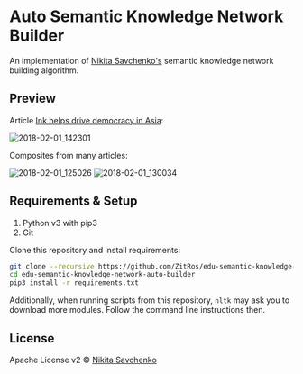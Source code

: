 # Auto Semantic Knowledge Network Builder

An implementation of [Nikita Savchenko's](https://nikita.tk) semantic knowledge network building 
algorithm.

Preview
-------

Article [Ink helps drive democracy in Asia](http://news.bbc.co.uk/2/hi/technology/4276125.stm):

![2018-02-01_142301](https://user-images.githubusercontent.com/4989256/35678359-af18c3d2-075b-11e8-908b-49e8d9a495bc.png)

Composites from many articles:

![2018-02-01_125026](https://user-images.githubusercontent.com/4989256/35675268-108ba938-0750-11e8-9190-aaafe5a0210a.png)
![2018-02-01_130034](https://user-images.githubusercontent.com/4989256/35675269-10bd0280-0750-11e8-925d-75078583751a.png)

Requirements & Setup
------------

1. Python v3 with pip3
2. Git

Clone this repository and install requirements:

```bash
git clone --recursive https://github.com/ZitRos/edu-semantic-knowledge-network-auto-builder
cd edu-semantic-knowledge-network-auto-builder
pip3 install -r requirements.txt
```

Additionally, when running scripts from this repository, `nltk` may ask you to download more 
modules. Follow the command line instructions then.

License
-------

Apache License v2 © [Nikita Savchenko](https://nikita.tk)